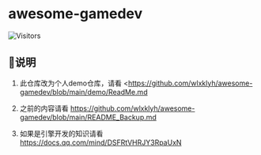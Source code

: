 # awesome-gamedev

![Visitors](https://visitor-badge.laobi.icu/badge?page_id=wlxklyh.awe-gdev&title=Visitors)

## :loudspeaker:说明

1. 此仓库改为个人demo仓库，请看
<https://github.com/wlxklyh/awesome-gamedev/blob/main/demo/ReadMe.md

2. 之前的内容请看
<https://github.com/wlxklyh/awesome-gamedev/blob/main/README_Backup.md>

3. 如果是引擎开发的知识请看
<https://docs.qq.com/mind/DSFRtVHRJY3RpaUxN>

